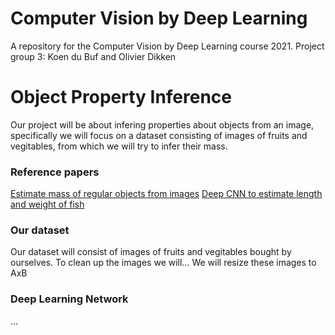 
# Computer Vision by Deep Learning

A repository for the Computer Vision by Deep Learning course 2021.
Project group 3: Koen du Buf and Olivier Dikken

# Object Property Inference

Our project will be about infering properties about objects from an image,
specifically we will focus on a dataset consisting of images of fruits and
vegitables, from which we will try to infer their mass.

### Reference papers

[Estimate mass of regular objects from images](http://proceedings.mlr.press/v78/standley17a/standley17a.pdf)
[Deep CNN to estimate length and weight of fish](https://onlinelibrary.wiley.com/doi/full/10.1002/ece3.6618)

### Our dataset

Our dataset will consist of images of fruits and vegitables bought by ourselves.
To clean up the images we will...
We will resize these images to AxB

### Deep Learning Network

...




